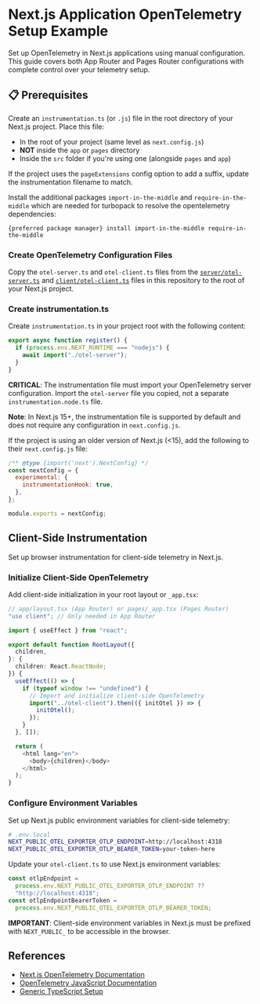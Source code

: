 # Next.js Application OpenTelemetry Setup Example

Set up OpenTelemetry in Next.js applications using manual configuration. This guide covers both App Router and Pages Router configurations with complete control over your telemetry setup.

## 📋 Prerequisites

Create an `instrumentation.ts` (or `.js`) file in the root directory of your Next.js project. Place this file:

- In the root of your project (same level as `next.config.js`)
- **NOT** inside the `app` or `pages` directory
- Inside the `src` folder if you're using one (alongside `pages` and `app`)

If the project uses the `pageExtensions` config option to add a suffix, update the instrumentation filename to match.

Install the additional packages `import-in-the-middle` and `require-in-the-middle` which are needed for turbopack to resolve the opentelemetry dependencies:

```
{preferred package manager} install import-in-the-middle require-in-the-middle
```

### Create OpenTelemetry Configuration Files

Copy the `otel-server.ts` and `otel-client.ts` files from the [`server/otel-server.ts`](../server/otel-server.ts) and [`client/otel-client.ts`](../client/otel-client.ts) files in this repository to the root of your Next.js project.

### Create instrumentation.ts

Create `instrumentation.ts` in your project root with the following content:

```typescript
export async function register() {
  if (process.env.NEXT_RUNTIME === "nodejs") {
    await import("./otel-server");
  }
}
```

**CRITICAL**: The instrumentation file must import your OpenTelemetry server configuration. Import the `otel-server` file you copied, not a separate `instrumentation.node.ts` file.

**Note**: In Next.js 15+, the instrumentation file is supported by default and does not require any configuration in `next.config.js`.

If the project is using an older version of Next.js (<15), add the following to their `next.config.js` file:

```javascript
/** @type {import('next').NextConfig} */
const nextConfig = {
  experimental: {
    instrumentationHook: true,
  },
};

module.exports = nextConfig;
```

## Client-Side Instrumentation

Set up browser instrumentation for client-side telemetry in Next.js.

### Initialize Client-Side OpenTelemetry

Add client-side initialization in your root layout or `_app.tsx`:

```typescript
// app/layout.tsx (App Router) or pages/_app.tsx (Pages Router)
"use client"; // Only needed in App Router

import { useEffect } from "react";

export default function RootLayout({
  children,
}: {
  children: React.ReactNode;
}) {
  useEffect(() => {
    if (typeof window !== "undefined") {
      // Import and initialize client-side OpenTelemetry
      import("../otel-client").then(({ initOtel }) => {
        initOtel();
      });
    }
  }, []);

  return (
    <html lang="en">
      <body>{children}</body>
    </html>
  );
}
```

### Configure Environment Variables

Set up Next.js public environment variables for client-side telemetry:

```bash
# .env.local
NEXT_PUBLIC_OTEL_EXPORTER_OTLP_ENDPOINT=http://localhost:4318
NEXT_PUBLIC_OTEL_EXPORTER_OTLP_BEARER_TOKEN=your-token-here
```

Update your `otel-client.ts` to use Next.js environment variables:

```typescript
const otlpEndpoint =
  process.env.NEXT_PUBLIC_OTEL_EXPORTER_OTLP_ENDPOINT ??
  "http://localhost:4318";
const otlpEndpointBearerToken =
  process.env.NEXT_PUBLIC_OTEL_EXPORTER_OTLP_BEARER_TOKEN;
```

**IMPORTANT**: Client-side environment variables in Next.js must be prefixed with `NEXT_PUBLIC_` to be accessible in the browser.

## References

- [Next.js OpenTelemetry Documentation](https://nextjs.org/docs/app/guides/open-telemetry)
- [OpenTelemetry JavaScript Documentation](https://opentelemetry.io/docs/instrumentation/js/)
- [Generic TypeScript Setup](../README.md)
